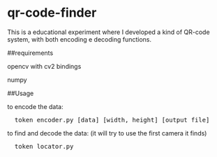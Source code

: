 # qr-code-finder

This is a educational experiment where I developed a kind of QR-code system, with both encoding e decoding functions.

##requirements

opencv with cv2 bindings

numpy

##Usage

to encode the data:
<pre>
  token_encoder.py [data] [width, height] [output file]
</pre>
to find and decode the data: (it will try to use the first camera it finds)
<pre>
  token_locator.py
</pre>
  
